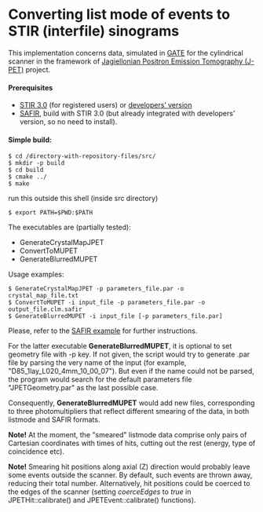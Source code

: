 # Converting list mode of events to STIR (interfile) sinograms

This implementation concerns data, simulated in [GATE](http://www.opengatecollaboration.org/) for the cylindrical scanner in the framework of [Jagiellonian Positron Emission Tomography (J-PET)](http://koza.if.uj.edu.pl/pet/ "Home page") project.

#### Prerequisites
* [STIR 3.0](http://stir.sourceforge.net/ "STIR homepage") (for registered users) or [developers’ version](https://github.com/UCL/STIR)
* [SAFIR](http://stir.sourceforge.net/MIC2015UsersMeeting/STIR_UM2015_Fischer_SAFIRInputFileFormat.pdf "PowerPoint Presentation"), build with STIR 3.0 (but already integrated with developers’ version, so no need to install).


#### Simple build:
```
$ cd /directory-with-repository-files/src/
$ mkdir -p build
$ cd build
$ cmake ../
$ make
```

run this outside this shell (inside src directory)
```
$ export PATH=$PWD:$PATH
```
The executables are (partially tested):

* GenerateCrystalMapJPET
* ConvertToMUPET
* GenerateBlurredMUPET

Usage examples:
```
$ GenerateCrystalMapJPET -p parameters_file.par -o crystal_map_file.txt
$ ConvertToMUPET -i input_file -p parameters_file.par -o output_file.clm.safir
$ GenerateBlurredMUPET -i input_file [-p parameters_file.par]
```
Please, refer to the [SAFIR example](https://github.com/UCL/STIR/tree/master/examples/SAFIR-listmode-virtual-scanner "example") for further instructions.

For the latter executable **GenerateBlurredMUPET**, it is optional to set geometry file with -p key. If not given, the script would try to generate .par file by parsing the very name of the input (for example, "D85_1lay_L020_4mm_10_00_07"). But even if the name could not be parsed, the program would search for the default parameters file "JPETGeometry.par" as the last possible case.

Consequently, **GenerateBlurredMUPET** would add new files, corresponding to three photomultipliers that reflect different smearing of the data, in both listmode and SAFIR formats.

**Note!** At the moment, the "smeared" listmode data comprise only pairs of Cartesian coordinates with times of hits, cutting out the rest (energy, type of coincidence etc).

**Note!** Smearing hit positions along axial (Z) direction would probably leave some events outside the scanner. By default, such events are thrown away, reducing their total number. Alternatively, hit positions could be coerced to the edges of the scanner (setting *coerceEdges* to *true* in JPETHit::calibrate() and JPETEvent::calibrate() functions).
